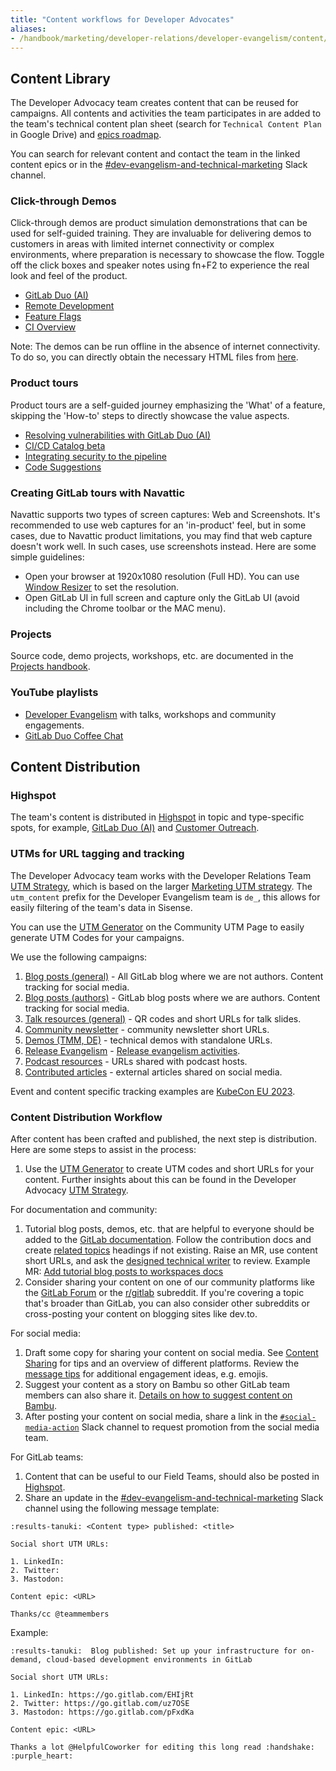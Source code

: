 ```yaml
---
title: "Content workflows for Developer Advocates"
aliases:
- /handbook/marketing/developer-relations/developer-evangelism/content/index.html
---
```



## Content Library

The Developer Advocacy team creates content that can be reused for campaigns. All contents and activities the team participates in are added to the team's technical content plan sheet (search for `Technical Content Plan` in Google Drive) and [epics roadmap](/handbook/marketing/developer-relations/developer-evangelism/workflow/#roadmap-view).

You can search for relevant content and contact the team in the linked content epics or in the [#dev-evangelism-and-technical-marketing](https://app.slack.com/client/T02592416/CMELFQS4B) Slack channel. 

### Click-through Demos

Click-through demos are product simulation demonstrations that can be used for self-guided training. They are invaluable for delivering demos to customers in areas with limited internet connectivity or complex environments, where preparation is necessary to showcase the flow. Toggle off the click boxes and speaker notes using fn+F2 to experience the real look and feel of the product.

* [GitLab Duo (AI)](https://tech-marketing.gitlab.io/static-demos/ai-demos.html)
* [Remote Development](https://tech-marketing.gitlab.io/static-demos/workspaces/ws_html.html)
* [Feature Flags](https://tech-marketing.gitlab.io/static-demos/feature-flags/feature-flags-html.html)
* [CI Overview](https://tech-marketing.gitlab.io/static-demos/ci_overview_v1.html)

Note: The demos can be run offline in the absence of internet connectivity. To do so, you can directly obtain the necessary HTML files from [here](https://gitlab.com/tech-marketing/static-demos/-/tree/master/public).

### Product tours 

Product tours are a self-guided journey emphasizing the 'What' of a feature, skipping the 'How-to' steps to directly showcase the value aspects. 

* [Resolving vulnerabilities with GitLab Duo (AI)](https://tech-marketing.gitlab.io/static-demos/pt-explain-vulnerability.html)
* [CI/CD Catalog beta](https://gitlab.navattic.com/cicd-catalog)
* [Integrating security to the pipeline](https://gitlab.navattic.com/gitlab-scans)
* [Code Suggestions](https://gitlab.navattic.com/code-suggestions)

### Creating GitLab tours with Navattic

Navattic supports two types of screen captures: Web and Screenshots. It's recommended to use web captures for an 'in-product' feel, but in some cases, due to Navattic product limitations, you may find that web capture doesn't work well. In such cases, use screenshots instead. Here are some simple guidelines:

- Open your browser at 1920x1080 resolution (Full HD). You can use [Window Resizer](https://chromewebstore.google.com/detail/window-resizer/kkelicaakdanhinjdeammmilcgefonfh) to set the resolution.
- Open GitLab UI in full screen and capture only the GitLab UI (avoid including the Chrome toolbar or the MAC menu).




### Projects

Source code, demo projects, workshops, etc. are documented in the [Projects handbook](/handbook/marketing/developer-relations/developer-evangelism/projects/).

### YouTube playlists

- [Developer Evangelism](https://www.youtube.com/playlist?list=PL05JrBw4t0Kq-bYO9jCJaN45BBpzWSLAQ) with talks, workshops and community engagements.
- [GitLab Duo Coffee Chat](/handbook/marketing/developer-relations/developer-evangelism/projects/#gitlab-duo-coffee-chat)


## Content Distribution

### Highspot

The team's content is distributed in [Highspot](https://gitlab.highspot.com/) in topic and type-specific spots, for example, [GitLab Duo (AI)](https://gitlab.highspot.com/spots/64b14e7cc4b08381c0408bb4) and [Customer Outreach](https://gitlab.highspot.com/spots/615dd7c2506d3fc490ad78cd). 

### UTMs for URL tagging and tracking

The Developer Advocacy team works with the Developer Relations Team [UTM Strategy](/handbook/marketing/developer-relations/utm-strategy/), which is based on the larger [Marketing UTM strategy](/handbook/marketing/utm-strategy/). The `utm_content` prefix for the Developer Evangelism team is `de_`, this allows for easily filtering of the team's data in Sisense.

You can use the [UTM Generator](/handbook/marketing/developer-relations/utm-strategy/#utm-generator) on the Community UTM Page to easily generate UTM Codes for your campaigns.

We use the following campaigns:

1. [Blog posts (general)](https://campaign-manager.gitlab.com/campaigns/view/17) - All GitLab blog where we are not authors. Content tracking for social media.
1. [Blog posts (authors)](https://campaign-manager.gitlab.com/campaigns/view/18) - GitLab blog posts where we are authors. Content tracking for social media.
1. [Talk resources (general)](https://campaign-manager.gitlab.com/campaigns/view/13) - QR codes and short URLs for talk slides.
1. [Community newsletter](https://campaign-manager.gitlab.com/campaigns/view/27) - community newsletter short URLs.
1. [Demos (TMM, DE)](https://campaign-manager.gitlab.com/campaigns/view/50) - technical demos with standalone URLs.
1. [Release Evangelism](https://campaign-manager.gitlab.com/campaigns/view/3) - [Release evangelism activities](/handbook/marketing/developer-relations/developer-evangelism/social-media/#release-evangelism).
1. [Podcast resources](https://campaign-manager.gitlab.com/campaigns/view/38) - URLs shared with podcast hosts.
1. [Contributed articles](https://campaign-manager.gitlab.com/campaigns/view/47) - external articles shared on social media.

Event and content specific tracking examples are [KubeCon EU 2023](https://campaign-manager.gitlab.com/campaigns/view/36).

### Content Distribution Workflow 

After content has been crafted and published, the next step is distribution. Here are some steps to assist in the process:

1. Use the [UTM Generator](/handbook/marketing/developer-relations/utm-strategy/#utm-generator) to create UTM codes and short URLs for your content. Further insights about this can be found in the Developer Advocacy [UTM Strategy](/handbook/marketing/developer-relations/utm-strategy/).

For documentation and community:

1. Tutorial blog posts, demos, etc. that are helpful to everyone should be added to the [GitLab documentation](https://docs.gitlab.com/). Follow the contribution docs and create [related topics](https://docs.gitlab.com/ee/development/documentation/topic_types/#related-topics) headings if not existing. Raise an MR, use content short URLs, and ask the [designed technical writer](/handbook/product/ux/technical-writing/#designated-technical-writers) to review. Example MR: [Add tutorial blog posts to workspaces docs](https://gitlab.com/gitlab-org/gitlab/-/merge_requests/127500)
1. Consider sharing your content on one of our community platforms like the [GitLab Forum](https://forum.gitlab.com/) or the [r/gitlab](https://www.reddit.com/r/gitlab) subreddit. If you're covering a topic that's broader than GitLab, you can also consider other subreddits or cross-posting your content on blogging sites like dev.to.

For social media:

1. Draft some copy for sharing your content on social media. See [Content Sharing](/handbook/marketing/developer-relations/developer-evangelism/social-media/#content) for tips and an overview of different platforms. Review the [message tips](/handbook/marketing/developer-relations/developer-evangelism/social-media/#message-tips) for additional engagement ideas, e.g. emojis.
1. Suggest your content as a story on Bambu so other GitLab team members can also share it. [Details on how to suggest content on Bambu](/handbook/marketing/integrated-marketing/digital-strategy/social-marketing/team-member-social-advocacy/#suggesting-content-for-team-members-to-share-on-bambu).
1. After posting your content on social media, share a link in the [`#social-media-action`](https://gitlab.slack.com/archives/C01AZ9C8Z4G) Slack channel to request promotion from the social media team.

For GitLab teams:

1. Content that can be useful to our Field Teams, should also be posted in [Highspot](https://gitlab.highspot.com/).
1. Share an update in the [#dev-evangelism-and-technical-marketing](https://app.slack.com/client/T02592416/CMELFQS4B) Slack channel using the following message template:


```
:results-tanuki: <Content type> published: <title>

Social short UTM URLs:

1. LinkedIn:
2. Twitter:
3. Mastodon:

Content epic: <URL>

Thanks/cc @teammembers
```

Example:

```
:results-tanuki:  Blog published: Set up your infrastructure for on-demand, cloud-based development environments in GitLab

Social short UTM URLs:

1. LinkedIn: https://go.gitlab.com/EHIjRt
2. Twitter: https://go.gitlab.com/uz7OSE
3. Mastodon: https://go.gitlab.com/pFxdKa

Content epic: <URL>

Thanks a lot @HelpfulCoworker for editing this long read :handshake: :purple_heart:
```
